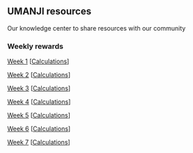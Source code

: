 ## UMANJI resources

Our knowledge center to share resources with our community 

### Weekly rewards

[Week 1](https://github.com/Machinalabs/protocol/blob/master/packages/affiliates/liquidity-mining/yuma21-weekly-payouts/Week_1_Mining_Rewards.json) [[Calculations](https://github.com/Machinalabs/protocol/blob/master/packages/affiliates/liquidity-mining/yumaWeek1.sh)]

[Week 2](https://github.com/Machinalabs/protocol/blob/master/packages/affiliates/liquidity-mining/yuma21-weekly-payouts/Week_2_Mining_Rewards.json) [[Calculations](https://github.com/Machinalabs/protocol/blob/master/packages/affiliates/liquidity-mining/yumaWeek2.sh)]

[Week 3](https://github.com/Machinalabs/protocol/blob/master/packages/affiliates/liquidity-mining/yuma21-weekly-payouts/Week_3_Mining_Rewards.json) [[Calculations](https://github.com/Machinalabs/protocol/blob/master/packages/affiliates/liquidity-mining/yumaWeek3.sh)]

[Week 4](https://github.com/Machinalabs/protocol/blob/master/packages/affiliates/liquidity-mining/yuma21-weekly-payouts/Week_4_Mining_Rewards.json) [[Calculations](https://github.com/Machinalabs/protocol/blob/master/packages/affiliates/liquidity-mining/yumaWeek4.sh)]

[Week 5](https://github.com/Machinalabs/protocol/blob/master/packages/affiliates/liquidity-mining/yuma21-weekly-payouts/Week_5_Mining_Rewards.json) [[Calculations](https://github.com/Machinalabs/protocol/blob/master/packages/affiliates/liquidity-mining/yumaWeek5.sh)]

[Week 6](https://github.com/Machinalabs/protocol/blob/master/packages/affiliates/liquidity-mining/yuma21-weekly-payouts/Week_6_Mining_Rewards.json) [[Calculations](https://github.com/Machinalabs/protocol/blob/master/packages/affiliates/liquidity-mining/yumaWeek6.sh)]

[Week 7](https://github.com/Machinalabs/protocol/blob/master/packages/affiliates/liquidity-mining/yuma21-weekly-payouts/Week_7_Mining_Rewards.json) [[Calculations](https://github.com/Machinalabs/protocol/blob/master/packages/affiliates/liquidity-mining/yumaWeek7.sh)]
